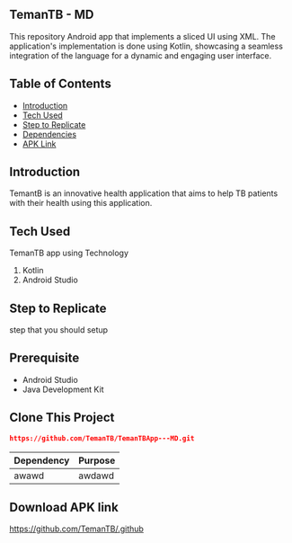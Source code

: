 
<h2>TemanTB - MD</h2>

<p>This repository Android app that implements a sliced UI using XML. The application's implementation is done using Kotlin, showcasing a seamless integration of the language for a dynamic and engaging user interface.</p>

<h2>Table of Contents</h2>
<ul>
  <li><a href="https://github.com/TemanTB/.github">Introduction</a></li>
  <li><a href="https://github.com/TemanTB/.github">Tech Used</a></li>
  <li><a href="https://github.com/TemanTB/.github">Step to Replicate</a></li>
  <li><a href="https://github.com/TemanTB/.github">Dependencies</a></li>
  <li><a href="https://github.com/TemanTB/.github">APK Link</a></li>
</ul>

<h2>Introduction</h2>
<p>TemantB is an innovative health application that aims to help TB patients with their health using this application.</p>

<h2>Tech Used</h2>
<p>TemanTB app using Technology</p>
<ol>
  <li>Kotlin</li>
  <li>Android Studio</li>
</ol>

<h2>Step to Replicate</h2>
<p>step that you should setup</p>

<h2>Prerequisite</h2>
<ul>
  <li>Android Studio</li>
  <li>Java Development Kit</li>
</ul>

<h2>Clone This Project</h2>

```json
https://github.com/TemanTB/TemanTBApp---MD.git
```

| Dependency | Purpose          | 
| ------ |----------------|
| awawd |  awdawd  |

<h2>Download APK link</h2>
<a href="https://github.com/TemanTB/.github">https://github.com/TemanTB/.github</a>


